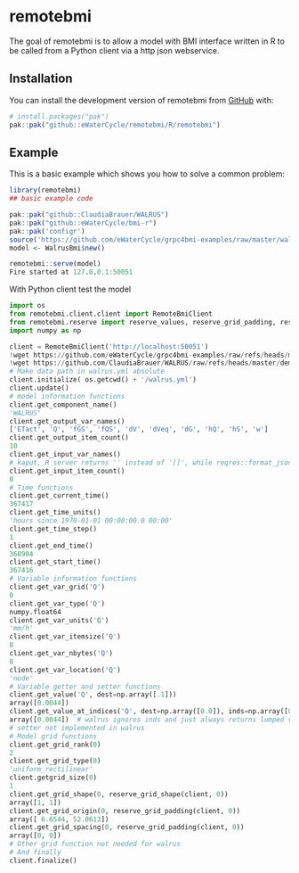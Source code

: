 
# remotebmi

<!-- badges: start -->
<!-- badges: end -->

The goal of remotebmi is to allow a model with BMI interface written in R to be called from a Python client via a http json webservice.

## Installation

You can install the development version of remotebmi from [GitHub](https://github.com/) with:

``` r
# install.packages("pak")
pak::pak("github::eWaterCycle/remotebmi/R/remotebmi")
```

## Example

This is a basic example which shows you how to solve a common problem:

``` r
library(remotebmi)
## basic example code

pak::pak("github::ClaudiaBrauer/WALRUS")
pak::pak("github::eWaterCycle/bmi-r")
pak::pak('configr')
source('https://github.com/eWaterCycle/grpc4bmi-examples/raw/master/walrus/walrus-bmi.r')
model <- WalrusBmi$new()

remotebmi::serve(model)
Fire started at 127.0.0.1:50051
```

With Python client test the model

```python
import os
from remotebmi.client.client import RemoteBmiClient
from remotebmi.reserve import reserve_values, reserve_grid_padding, reserve_grid_shape
import numpy as np

client = RemoteBmiClient('http://localhost:50051')
!wget https://github.com/eWaterCycle/grpc4bmi-examples/raw/refs/heads/master/walrus/walrus.yml
!wget https://github.com/ClaudiaBrauer/WALRUS/raw/refs/heads/master/demo/data/PEQ_Hupsel.dat
# Make data path in walrus.yml absolute
client.initialize( os.getcwd() + '/walrus.yml')
client.update()
# model information functions
client.get_component_name()
'WALRUS'
client.get_output_var_names()
['ETact', 'Q', 'fGS', 'fQS', 'dV', 'dVeq', 'dG', 'hQ', 'hS', 'w']
client.get_output_item_count()
10
client.get_input_var_names()
# kaput, R server returns '' instead of '[]', while reqres::format_json()(list()) does return '[]'
client.get_input_item_count()
0
# Time functions
client.get_current_time()
367417
client.get_time_units()
'hours since 1970-01-01 00:00:00.0 00:00'
client.get_time_step()
1
client.get_end_time()
368904
client.get_start_time()
367416
# Variable information functions
client.get_var_grid('Q')
0
client.get_var_type('Q')
numpy.float64
client.get_var_units('Q')
'mm/h'
client.get_var_itemsize('Q')
8
client.get_var_nbytes('Q')
8
client.get_var_location('Q')
'node'
# Variable getter and setter functions
client.get_value('Q', dest=np.array([.1]))
array([0.0044])
client.get_value_at_indices('Q', dest=np.array([0.0]), inds=np.array([0]))
array([0.0044])  # walrus ignores inds and just always returns lumped value
# setter not implemented in walrus
# Model grid functions
client.get_grid_rank(0)
2
client.get_grid_type(0)
'uniform_rectilinear'
client.getgrid_size(0)
1
client.get_grid_shape(0, reserve_grid_shape(client, 0))
array([1, 1])
client.get_grid_origin(0, reserve_grid_padding(client, 0))
array([ 6.6544, 52.0613])
client.get_grid_spacing(0, reserve_grid_padding(client, 0))
array([0, 0])
# Other grid function not needed for walrus
# And finally
client.finalize()
```